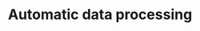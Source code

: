 ---
title: Automatic data processing
longTitle: 'Automatic data processing'
tags:
- gccommon
usedFor:
- "[[Data processing]]"
---